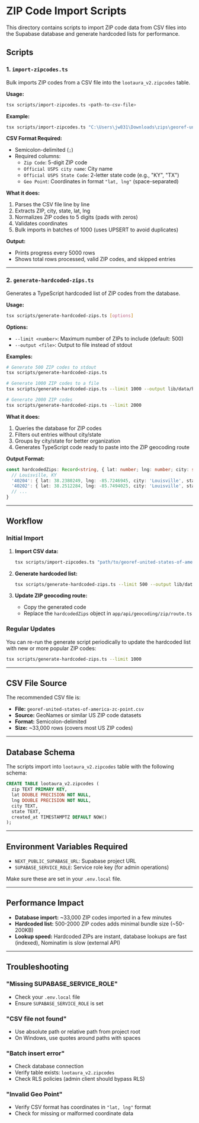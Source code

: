 # ZIP Code Import Scripts

This directory contains scripts to import ZIP code data from CSV files into the Supabase database and generate hardcoded lists for performance.

## Scripts

### 1. `import-zipcodes.ts`

Bulk imports ZIP codes from a CSV file into the `lootaura_v2.zipcodes` table.

**Usage:**
```bash
tsx scripts/import-zipcodes.ts <path-to-csv-file>
```

**Example:**
```bash
tsx scripts/import-zipcodes.ts "C:\Users\jw831\Downloads\zips\georef-united-states-of-america-zc-point.csv"
```

**CSV Format Required:**
- Semicolon-delimited (`;`)
- Required columns:
  - `Zip Code`: 5-digit ZIP code
  - `Official USPS city name`: City name
  - `Official USPS State Code`: 2-letter state code (e.g., "KY", "TX")
  - `Geo Point`: Coordinates in format `"lat, lng"` (space-separated)

**What it does:**
1. Parses the CSV file line by line
2. Extracts ZIP, city, state, lat, lng
3. Normalizes ZIP codes to 5 digits (pads with zeros)
4. Validates coordinates
5. Bulk imports in batches of 1000 (uses UPSERT to avoid duplicates)

**Output:**
- Prints progress every 5000 rows
- Shows total rows processed, valid ZIP codes, and skipped entries

---

### 2. `generate-hardcoded-zips.ts`

Generates a TypeScript hardcoded list of ZIP codes from the database.

**Usage:**
```bash
tsx scripts/generate-hardcoded-zips.ts [options]
```

**Options:**
- `--limit <number>`: Maximum number of ZIPs to include (default: 500)
- `--output <file>`: Output to file instead of stdout

**Examples:**
```bash
# Generate 500 ZIP codes to stdout
tsx scripts/generate-hardcoded-zips.ts

# Generate 1000 ZIP codes to a file
tsx scripts/generate-hardcoded-zips.ts --limit 1000 --output lib/data/hardcoded-zips.ts

# Generate 2000 ZIP codes
tsx scripts/generate-hardcoded-zips.ts --limit 2000
```

**What it does:**
1. Queries the database for ZIP codes
2. Filters out entries without city/state
3. Groups by city/state for better organization
4. Generates TypeScript code ready to paste into the ZIP geocoding route

**Output Format:**
```typescript
const hardcodedZips: Record<string, { lat: number; lng: number; city: string; state: string }> = {
  // Louisville, KY
  '40204': { lat: 38.2380249, lng: -85.7246945, city: 'Louisville', state: 'KY' },
  '40202': { lat: 38.2512284, lng: -85.7494025, city: 'Louisville', state: 'KY' },
  // ...
}
```

---

## Workflow

### Initial Import

1. **Import CSV data:**
   ```bash
   tsx scripts/import-zipcodes.ts "path/to/georef-united-states-of-america-zc-point.csv"
   ```

2. **Generate hardcoded list:**
   ```bash
   tsx scripts/generate-hardcoded-zips.ts --limit 500 --output lib/data/hardcoded-zips.ts
   ```

3. **Update ZIP geocoding route:**
   - Copy the generated code
   - Replace the `hardcodedZips` object in `app/api/geocoding/zip/route.ts`

### Regular Updates

You can re-run the generate script periodically to update the hardcoded list with new or more popular ZIP codes:

```bash
tsx scripts/generate-hardcoded-zips.ts --limit 1000
```

---

## CSV File Source

The recommended CSV file is:
- **File:** `georef-united-states-of-america-zc-point.csv`
- **Source:** GeoNames or similar US ZIP code datasets
- **Format:** Semicolon-delimited
- **Size:** ~33,000 rows (covers most US ZIP codes)

---

## Database Schema

The scripts import into `lootaura_v2.zipcodes` table with the following schema:

```sql
CREATE TABLE lootaura_v2.zipcodes (
  zip TEXT PRIMARY KEY,
  lat DOUBLE PRECISION NOT NULL,
  lng DOUBLE PRECISION NOT NULL,
  city TEXT,
  state TEXT,
  created_at TIMESTAMPTZ DEFAULT NOW()
);
```

---

## Environment Variables Required

- `NEXT_PUBLIC_SUPABASE_URL`: Supabase project URL
- `SUPABASE_SERVICE_ROLE`: Service role key (for admin operations)

Make sure these are set in your `.env.local` file.

---

## Performance Impact

- **Database import:** ~33,000 ZIP codes imported in a few minutes
- **Hardcoded list:** 500-2000 ZIP codes adds minimal bundle size (~50-200KB)
- **Lookup speed:** Hardcoded ZIPs are instant, database lookups are fast (indexed), Nominatim is slow (external API)

---

## Troubleshooting

### "Missing SUPABASE_SERVICE_ROLE"
- Check your `.env.local` file
- Ensure `SUPABASE_SERVICE_ROLE` is set

### "CSV file not found"
- Use absolute path or relative path from project root
- On Windows, use quotes around paths with spaces

### "Batch insert error"
- Check database connection
- Verify table exists: `lootaura_v2.zipcodes`
- Check RLS policies (admin client should bypass RLS)

### "Invalid Geo Point"
- Verify CSV format has coordinates in `"lat, lng"` format
- Check for missing or malformed coordinate data

